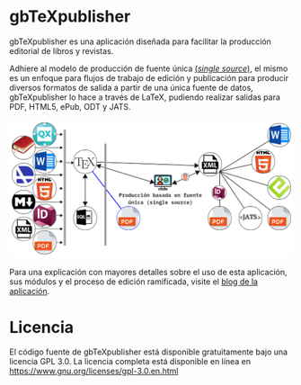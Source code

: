 # gbTeXpublisher

gbTeXpublisher es una aplicación diseñada para facilitar la producción editorial de libros y revistas.

Adhiere al modelo de producción de fuente única [(_single source_)](https://en.wikipedia.org/wiki/Single-source_publishing), el mismo es un enfoque para flujos de trabajo de edición y publicación para producir diversos formatos de salida a partir de una única fuente de datos, gbTeXpublisher lo hace a través de LaTeX, pudiendo realizar salidas para PDF, HTML5, ePub, ODT y JATS.

![](./iconos/arbol.png)

Para una explicación con mayores detalles sobre el uso de esta aplicación, sus módulos y el proceso de edición ramificada, visite el [blog de la aplicación](https://albertomoyano.github.io/gbtexpublisher/).

# Licencia

El código fuente de gbTeXpublisher está disponible gratuitamente bajo una licencia GPL 3.0. La licencia completa está disponible en línea en https://www.gnu.org/licenses/gpl-3.0.en.html

